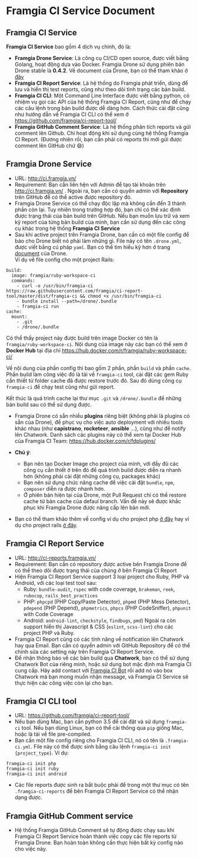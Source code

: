 # Framgia CI Service Document

## Framgia CI Service
**Framgia CI Service** bao gồm 4 dịch vụ chính, đó là:
- **Framgia Drone Service**: Là công cụ CI/CD open source, được viết bằng Golang, hoạt động dựa vào Docker.
Framgia Drone sử dụng phiên bản Drone stable là **0.4.2**. Về document của Drone, bạn có thể tham khảo ở [đây](http://readme.drone.io/)
- **Framgia CI Report Service**: Là hệ thống do Framgia phát triển, dùng để lưu và hiển thị test reports, cũng như theo dõi tình trạng các bản build.
- **Framgia CI CLI**: Một Command Line Interface được viết bằng python, có nhiệm vụ gọi các API của hệ thống Framgia CI Report,
cũng như để chạy các câu lệnh trong bản build được dễ dàng hơn. Cách thức cài đặt cũng như hướng dẫn về Framgia CI CLI có thể xem ở https://github.com/framgia/ci-report-tool/
- **Framgia GitHub Comment Service**: Là hệ thống phân tích reports và gửi comment lên Github. Chỉ hoạt động khi sử dụng cùng hệ thồng Framgia CI Report.
(Đương nhiên rồi, bạn cần phải có reports thì mới gửi được comment lên GitHub chứ :smile:)

## Framgia Drone Service
- URL: http://ci.framgia.vn/
- Requirement: Bạn cần liên hện với Admin để tạo tài khoản trên http://ci.framgia.vn/ . Ngoài ra, bạn cần có quyền admin với **Repository** trên GitHub để có thể active được repository đó.
- Framgia Drone Service có thể chạy độc lập mà không cần đến 3 thành phần còn lại. Tuy nhiên trong trường hợp đó, bạn chỉ có thể xác định được trạng thái của bản build trên GitHub. Nếu bạn muốn lưu trữ và xem kỹ report của từng bản build của mình, bạn cần sử dụng đến các công cụ khác trong hệ thống **Framgia CI Service**
- Sau khi active project trên Framgia Drone, bạn cần có một file config để báo cho Drone biết nó phải làm những gì. File này có tên `.drone.yml`, được viết bằng cú pháp `yaml`. Bạn có thể tìm hiểu kỹ hơn ở trang [document](http://readme.drone.io/0.4) của Drone. <br>
Ví dụ về file config cho một project Rails:
```
build:
  image: framgia/ruby-workspace-ci
  commands:
    - curl -o /usr/bin/framgia-ci https://raw.githubusercontent.com/framgia/ci-report-tool/master/dist/framgia-ci && chmod +x /usr/bin/framgia-ci
    - bundle install --path=/drone/.bundle
    - framgia-ci run
cache:
  mount:
    - .git
    - /drone/.bundle
```

Có thể thấy project này được build trên image Docker có tên là `framgia/ruby-workspace-ci`. Nội dung của image này các bạn có thể xem ở **Docker Hub** tại địa chỉ https://hub.docker.com/r/framgia/ruby-workspace-ci/

Về nội dung của phần config thì bao gồm 2 phần, phần `build` và phần `cache`. Phần build làm công việc đó là tải về `framgia-ci` tool, cài đặt các gem Ruby cần thiết từ folder cache đã được restore trước đó. Sau đó dùng công cụ `framgia-ci` để chạy test cũng như gửi report.

Kết thúc là quá trình cache lại thư mục `.git` và `/drone/.bundle` để những bản build sau có thể sử dụng được.

- Framgia Drone có sẵn nhiều **plugins** riêng biệt (không phải là plugins có sẵn của Drone), để phục vụ cho việc auto deployment với nhiều tools khác nhau (như **capistrano**, **rocketeer**, **ansible** ...), cũng như để notify lên Chatwork. Danh sách các plugins này có thể xem tại Docker Hub của Framgia CI Team: https://hub.docker.com/r/fdplugins/

- **Chú ý**:
    - Bạn nên tạo Docker Image cho project của mình, với đầy đủ các công cụ cần thiết ở trên đó để quá trình build được diễn ra nhanh hơn (không phải cài đặt những công cụ, packages khác)
    - Bạn nên sử dụng chức năng cache để việc cài đặt `bundle`, `npm`, `composer` diễn ra được nhanh hơn.
    - Ở phiên bản hiện tại của Drone, một Pull Request chỉ có thể restore cache từ bản cache của defaul branch. Vấn đề này sẽ được khắc phục khi Framgia Drone được nâng cấp lên bản mới.

- Bạn có thể tham khảo thêm về config ví dụ cho project php [ở đây](./php/) hay ví dụ cho project rails [ở đây](./ruby).

## Framgia CI Report Service
- URL: http://ci-reports.framgia.vn/
- Requirement: Bạn cần có repository được active bên Framgia Drone để có thể theo dõi được trạng thái của chúng ở bên Framgia CI Report
- Hiện Framgia CI Report Service support 3 loại project cho Ruby, PHP và Android, với các loại test tool sau:
    - Ruby: `bundle-audit`, `rspec` with code coverage, `brakeman`, `reek`, `rubocop`, `rails_best_practices`
    - PHP: `phpcpd` (PHP Copy/Paste Detector), `phpmd` (PHP Mess Detector), `pdepend` (PHP Depend), `phpmetrics`, `phpcs` (PHP CodeSniffer), `phpunit` with Code Coverage
    - Android: `android-lint`, `checkstyle`, `findbugs`, `pmd`)
Ngoài ra còn support hiển thị Javascript & CSS (`eslint`, `scss-lint`) cho các project PHP và Ruby.
- Framgia CI Report cũng có các tính năng về notification lên Chatwork hay qua Email. Bạn cần có quyền admin với GitHub Repository để có thể chỉnh sửa các setting này trên Framgia CI Report Service.
- Để nhận thông báo về các bản build qua **Chatwork**, bạn có thể sử dụng Chatwork Bot của riêng mình, hoặc sử dụng bot mặc định mà Framgia CI cung cấp. Hãy add contact với [Framgia CI Bot](https://www.chatwork.com/framgia-ci-bot) rồi add nó vào box Chatwork mà bạn mong muốn nhận message, và Framgia CI Service sẽ thực hiện các công việc còn lại cho bạn.

## Framgia CI CLI tool
- URL: https://github.com/framgia/ci-report-tool/
- Nếu bạn dùng Mac, bạn cần python 3.5 để cài đặt và sử dụng `framgia-ci` tool. Nếu bạn dùng Linux, bạn có thể cài thông qua `pip` giống Mac, hoặc là tải về file pre-compiled.
- Bạn cần một file config riêng cho Framgia CI CLI, nó có tên là `.framgia-ci.yml`. File này có thể được sinh bằng câu lệnh `framgia-ci init {project_type}`. Ví dụ:
```
framgia-ci init php
framgia-ci init ruby
framgia-ci init android
```
- Các file reports được sinh ra bắt buộc phải để trong một thư mục có tên `.framgia-ci-reports` để bên Framgia CI Report Service có thể nhận dạng được.

## Framgia GitHub Comment service
- Hệ thống Framgia GitHub Comment sẽ tự động được chạy sau khi Framgia CI Report Service hoàn thành việc copy các file reports từ Framgia Drone. Bạn hoàn toàn không cần thực hiện bất kỳ config nào cho việc này.


